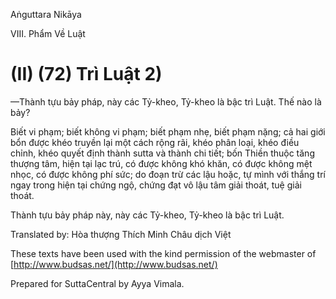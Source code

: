  

Aṅguttara Nikāya

VIII. Phẩm Về Luật

# (II) (72) Trì Luật 2)

—Thành tựu bảy pháp, này các Tỷ-kheo, Tỷ-kheo là bậc trì Luật. Thế nào là bảy?

Biết vi phạm; biết không vi phạm; biết phạm nhẹ, biết phạm nặng; cả hai giới bổn được khéo truyền lại một cách rộng rãi, khéo phân loại, khéo điều chỉnh, khéo quyết định thành sutta và thành chi tiết; bốn Thiền thuộc tăng thượng tâm, hiện tại lạc trú, có được không khó khăn, có được không mệt nhọc, có được không phí sức; do đoạn trừ các lậu hoặc, tự mình với thắng trí ngay trong hiện tại chứng ngộ, chứng đạt vô lậu tâm giải thoát, tuệ giải thoát.

Thành tựu bảy pháp này, này các Tỷ-kheo, Tỷ-kheo là bậc trì Luật.

Translated by: Hòa thượng Thích Minh Châu dịch Việt

These texts have been used with the kind permission of the webmaster of [http://www.budsas.net/](http://www.budsas.net/)

Prepared for SuttaCentral by Ayya Vimala.